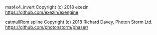 mat4x4_invert 
Copyright (c) 2018 exezin
https://github.com/exezin/exengine

catmullRom spline
Copyright (c) 2018 Richard Davey, Photon Storm Ltd.
https://github.com/photonstorm/phaser/
